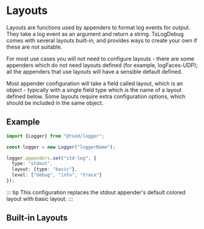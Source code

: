 # Layouts

Layouts are functions used by appenders to format log events for output. They take a log event as an argument and return a string. TsLogDebug comes with several layouts built-in, and provides ways to create your own if these are not suitable.

For most use cases you will not need to configure layouts - there are some appenders which do not need layouts defined (for example, logFaces-UDP); all the appenders that use layouts will have a sensible default defined.

Most appender configuration will take a field called layout, which is an object - typically with a single field type which is the name of a layout defined below. Some layouts require extra configuration options, which should be included in the same object.

## Example

```typescript
import {Logger} from "@tsed/logger";

const logger = new Logger("loggerName");

logger.appenders.set("std-log", {
  type: "stdout",
  layout: {type: "basic"},
  level: ["debug", "info", "trace"]
});
```

::: tip
This configuration replaces the stdout appender's default colored layout with basic layout.
:::

## Built-in Layouts

<ApiList query="symbolName: Layout AND symbolType: class" />
